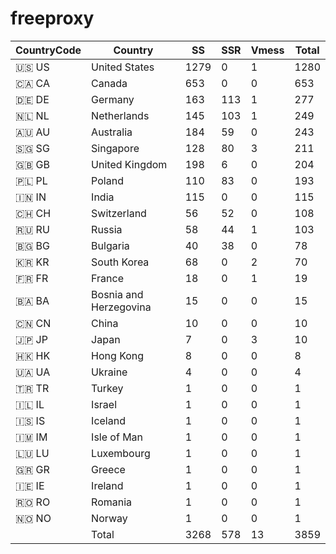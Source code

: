 # freeproxy

|CountryCode|Country|SS|SSR|Vmess|Total|
|  ----  | ----  |  ----  | ----  |  ----  | ----  |
|🇺🇸 US|United States|1279|0|1|1280|
|🇨🇦 CA|Canada|653|0|0|653|
|🇩🇪 DE|Germany|163|113|1|277|
|🇳🇱 NL|Netherlands|145|103|1|249|
|🇦🇺 AU|Australia|184|59|0|243|
|🇸🇬 SG|Singapore|128|80|3|211|
|🇬🇧 GB|United Kingdom|198|6|0|204|
|🇵🇱 PL|Poland|110|83|0|193|
|🇮🇳 IN|India|115|0|0|115|
|🇨🇭 CH|Switzerland|56|52|0|108|
|🇷🇺 RU|Russia|58|44|1|103|
|🇧🇬 BG|Bulgaria|40|38|0|78|
|🇰🇷 KR|South Korea|68|0|2|70|
|🇫🇷 FR|France|18|0|1|19|
|🇧🇦 BA|Bosnia and Herzegovina|15|0|0|15|
|🇨🇳 CN|China|10|0|0|10|
|🇯🇵 JP|Japan|7|0|3|10|
|🇭🇰 HK|Hong Kong|8|0|0|8|
|🇺🇦 UA|Ukraine|4|0|0|4|
|🇹🇷 TR|Turkey|1|0|0|1|
|🇮🇱 IL|Israel|1|0|0|1|
|🇮🇸 IS|Iceland|1|0|0|1|
|🇮🇲 IM|Isle of Man|1|0|0|1|
|🇱🇺 LU|Luxembourg|1|0|0|1|
|🇬🇷 GR|Greece|1|0|0|1|
|🇮🇪 IE|Ireland|1|0|0|1|
|🇷🇴 RO|Romania|1|0|0|1|
|🇳🇴 NO|Norway|1|0|0|1|
||Total|3268|578|13|3859|
